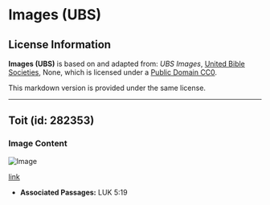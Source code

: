 # Images (UBS)

## License Information

**Images (UBS)** is based on and adapted from: _UBS Images_, [United Bible Societies](https://unitedbiblesocieties.org/), None, which is licensed under a [Public Domain CC0](https://creativecommons.org/public-domain/cc0/).

This markdown version is provided under the same license.



--------------------------------

## Toit (id: 282353)

### Image Content

![Image](https://cdn.aquifer.bible/aquifer-content/resources/Media/WEB-0407_roof.jpg)

[link](https://cdn.aquifer.bible/aquifer-content/resources/Media/WEB-0407_roof.jpg)

* **Associated Passages:** LUK 5:19


